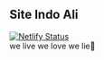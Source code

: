 ## Site Indo Ali
[![Netlify Status](https://api.netlify.com/api/v1/badges/4f4191a2-f6da-41fa-8beb-0c01080b2532/deploy-status)](https://app.netlify.com/sites/ondeeletaindo/deploys) <br>
we live we love we lie🍄
